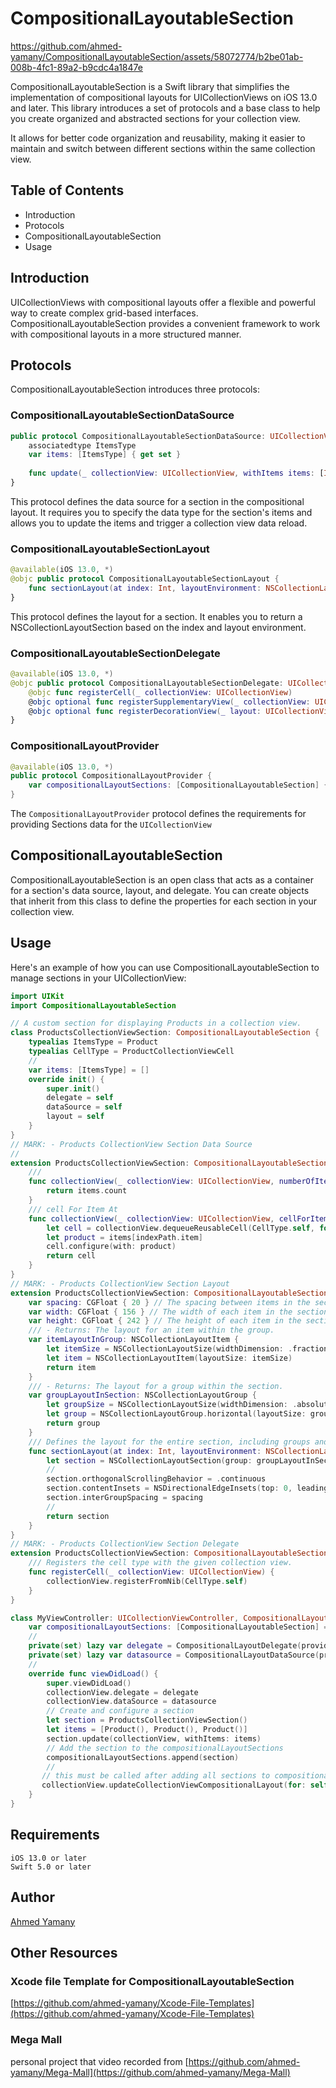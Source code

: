 # CompositionalLayoutableSection


https://github.com/ahmed-yamany/CompositionalLayoutableSection/assets/58072774/b2be01ab-008b-4fc1-89a2-b9cdc4a1847e

CompositionalLayoutableSection is a Swift library that simplifies the implementation of compositional layouts for UICollectionViews on iOS 13.0 and later. This library introduces a set of protocols and a base class to help you create organized and abstracted sections for your collection view.

It allows for better code organization and reusability, making it easier to maintain and switch between different sections within the same collection view.


## Table of Contents
- Introduction
- Protocols
- CompositionalLayoutableSection
- Usage

## Introduction
UICollectionViews with compositional layouts offer a flexible and powerful way to create complex grid-based interfaces. CompositionalLayoutableSection provides a convenient framework to work with compositional layouts in a more structured manner.

## Protocols
CompositionalLayoutableSection introduces three protocols:
### CompositionalLayoutableSectionDataSource

```swift
public protocol CompositionalLayoutableSectionDataSource: UICollectionViewDataSource {
    associatedtype ItemsType
    var items: [ItemsType] { get set }
    
    func update(_ collectionView: UICollectionView, withItems items: [ItemsType])
}
```
This protocol defines the data source for a section in the compositional layout. It requires you to specify the data type for the section's items and allows you to update the items and trigger a collection view data reload.

### CompositionalLayoutableSectionLayout
```swift
@available(iOS 13.0, *)
@objc public protocol CompositionalLayoutableSectionLayout {
    func sectionLayout(at index: Int, layoutEnvironment: NSCollectionLayoutEnvironment) -> NSCollectionLayoutSection
}
```
This protocol defines the layout for a section. It enables you to return a NSCollectionLayoutSection based on the index and layout environment.

### CompositionalLayoutableSectionDelegate
```swift
@available(iOS 13.0, *)
@objc public protocol CompositionalLayoutableSectionDelegate: UICollectionViewDelegate {
    @objc func registerCell(_ collectionView: UICollectionView)
    @objc optional func registerSupplementaryView(_ collectionView: UICollectionView)
    @objc optional func registerDecorationView(_ layout: UICollectionViewCompositionalLayout)
}
```
### CompositionalLayoutProvider
```swift
@available(iOS 13.0, *)
public protocol CompositionalLayoutProvider {
    var compositionalLayoutSections: [CompositionalLayoutableSection] { get set }
}
```
The `CompositionalLayoutProvider` protocol defines the requirements for providing Sections data for the `UICollectionView`


## CompositionalLayoutableSection
CompositionalLayoutableSection is an open class that acts as a container for a section's data source, layout, and delegate. You can create objects that inherit from this class to define the properties for each section in your collection view.

## Usage
Here's an example of how you can use CompositionalLayoutableSection to manage sections in your UICollectionView:

```swift
import UIKit
import CompositionalLayoutableSection

// A custom section for displaying Products in a collection view.
class ProductsCollectionViewSection: CompositionalLayoutableSection {
    typealias ItemsType = Product
    typealias CellType = ProductCollectionViewCell
    //
    var items: [ItemsType] = []
    override init() {
        super.init()
        delegate = self
        dataSource = self
        layout = self
    }
}
// MARK: - Products CollectionView Section Data Source
//
extension ProductsCollectionViewSection: CompositionalLayoutableSectionDataSource {
    ///
    func collectionView(_ collectionView: UICollectionView, numberOfItemsInSection section: Int) -> Int {
        return items.count
    }
    /// cell For Item At
    func collectionView(_ collectionView: UICollectionView, cellForItemAt indexPath: IndexPath) -> UICollectionViewCell {
        let cell = collectionView.dequeueReusableCell(CellType.self, for: indexPath)
        let product = items[indexPath.item]
        cell.configure(with: product)
        return cell
    }
}
// MARK: - Products CollectionView Section Layout
extension ProductsCollectionViewSection: CompositionalLayoutableSectionLayout {
    var spacing: CGFloat { 20 } // The spacing between items in the section.
    var width: CGFloat { 156 } // The width of each item in the section.
    var height: CGFloat { 242 } // The height of each item in the section.
    /// - Returns: The layout for an item within the group.
    var itemLayoutInGroup: NSCollectionLayoutItem {
        let itemSize = NSCollectionLayoutSize(widthDimension: .fractionalWidth(1), heightDimension: .fractionalHeight(1))
        let item = NSCollectionLayoutItem(layoutSize: itemSize)
        return item
    }
    /// - Returns: The layout for a group within the section.
    var groupLayoutInSection: NSCollectionLayoutGroup {
        let groupSize = NSCollectionLayoutSize(widthDimension: .absolute(width), heightDimension: .absolute(height))
        let group = NSCollectionLayoutGroup.horizontal(layoutSize: groupSize, subitems: [itemLayoutInGroup])
        return group
    }
    /// Defines the layout for the entire section, including groups and supplementary views.
    func sectionLayout(at index: Int, layoutEnvironment: NSCollectionLayoutEnvironment) -> NSCollectionLayoutSection {
        let section = NSCollectionLayoutSection(group: groupLayoutInSection)
        //
        section.orthogonalScrollingBehavior = .continuous
        section.contentInsets = NSDirectionalEdgeInsets(top: 0, leading: spacing, bottom: spacing, trailing: spacing)
        section.interGroupSpacing = spacing
        //
        return section
    }
}
// MARK: - Products CollectionView Section Delegate
extension ProductsCollectionViewSection: CompositionalLayoutableSectionDelegate {
    /// Registers the cell type with the given collection view.
    func registerCell(_ collectionView: UICollectionView) {
        collectionView.registerFromNib(CellType.self)
    }
}
```

```swift
class MyViewController: UICollectionViewController, CompositionalLayoutProvider {
    var compositionalLayoutSections: [CompositionalLayoutableSection] = []
    //
    private(set) lazy var delegate = CompositionalLayoutDelegate(provider: self)
    private(set) lazy var datasource = CompositionalLayoutDataSource(provider: self)
    //
    override func viewDidLoad() {
        super.viewDidLoad()
        collectionView.delegate = delegate
        collectionView.dataSource = datasource
        // Create and configure a section
        let section = ProductsCollectionViewSection()
        let items = [Product(), Product(), Product()]
        section.update(collectionView, withItems: items)
        // Add the section to the compositionalLayoutSections
        compositionalLayoutSections.append(section)
        //
       // this must be called after adding all sections to compositionalLayoutSections
       collectionView.updateCollectionViewCompositionalLayout(for: self)
    }
}
```

## Requirements
    iOS 13.0 or later
    Swift 5.0 or later
## Author
[Ahmed Yamany](https://www.linkedin.com/in/ahmed-yamany/) 

## Other Resources
### Xcode file Template for CompositionalLayoutableSection
[https://github.com/ahmed-yamany/Xcode-File-Templates](https://github.com/ahmed-yamany/Xcode-File-Templates)

### Mega Mall 
personal project that video recorded from 
[https://github.com/ahmed-yamany/Mega-Mall](https://github.com/ahmed-yamany/Mega-Mall)
